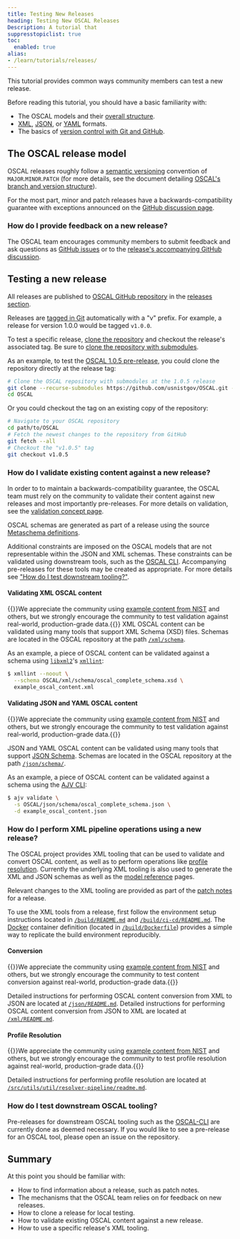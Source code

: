 ```yaml
---
title: Testing New Releases
heading: Testing New OSCAL Releases
Description: A tutorial that 
suppresstopiclist: true
toc:
  enabled: true
alias:
- /learn/tutorials/releases/
---
```


This tutorial provides common ways community members can test a new release.

Before reading this tutorial, you should have a basic familiarity with:

- The OSCAL models and their [overall structure](/concepts/layer/overview/).
- [XML](https://www.w3.org/standards/xml/core), [JSON](https://www.json.org/), or [YAML](https://yaml.org/spec/) formats.
- The basics of [version control with Git and GitHub](https://docs.github.com/en/get-started/using-git/about-git).

## The OSCAL release model

OSCAL releases roughly follow a [semantic versioning](https://semver.org/) convention of `MAJOR`.`MINOR`.`PATCH` (for more details, see the document detailing [OSCAL's branch and version structure](https://github.com/usnistgov/OSCAL/blob/main/versioning-and-branching.md)).

For the most part, minor and patch releases have a backwards-compatibility guarantee with exceptions announced on the [GitHub discussion page](https://github.com/usnistgov/OSCAL/discussions).

### How do I provide feedback on a new release?

The OSCAL team encourages community members to submit feedback and ask questions as [GitHub issues](https://github.com/usnistgov/OSCAL/issues) or to the [release's accompanying GitHub discussion](https://github.com/usnistgov/OSCAL/discussions/categories/releases).

## Testing a new release

All releases are published to [OSCAL GitHub repository](https://github.com/usnistgov/OSCAL) in the [releases section](https://github.com/usnistgov/OSCAL/releases).

Releases are [tagged in Git](https://git-scm.com/book/en/v2/Git-Basics-Tagging) automatically with a "v" prefix.
For example, a release for version 1.0.0 would be tagged `v1.0.0`.

To test a specific release, [clone the repository](https://docs.github.com/en/repositories/creating-and-managing-repositories/cloning-a-repository) and checkout the release's associated tag.
Be sure to [clone the repository with submodules](https://git-scm.com/book/en/v2/Git-Tools-Submodules#_cloning_submodules).

As an example, to test the [OSCAL 1.0.5 pre-release](https://github.com/usnistgov/OSCAL/releases/tag/v1.0.5), you could clone the repository directly at the release tag:

```sh
# Clone the OSCAL repository with submodules at the 1.0.5 release
git clone --recurse-submodules https://github.com/usnistgov/OSCAL.git --branch v1.0.5
cd OSCAL
```

Or you could checkout the tag on an existing copy of the repository:

```sh
# Navigate to your OSCAL repository
cd path/to/OSCAL
# Fetch the newest changes to the repository from GitHub
git fetch --all
# Checkout the "v1.0.5" tag
git checkout v1.0.5
```

### How do I validate existing content against a new release?

In order to to maintain a backwards-compatibility guarantee, the OSCAL team must rely on the community to validate their content against new releases and most importantly pre-releases.
For more details on validation, see the [validation concept page](/concepts/validation/).

OSCAL schemas are generated as part of a release using the source [Metaschema definitions](/concepts/layer/overview/#modeling-approach).

Additional constraints are imposed on the OSCAL models that are not representable within the JSON and XML schemas.
These constraints can be validated using downstream tools, such as the [OSCAL CLI](/tools/#nists-oscal-application-frameworks-tools-and-libraries).
Accompanying pre-releases for these tools may be created as appropriate.
For more details see ["How do I test downstream tooling?"](#how-do-i-test-downstream-oscal-tooling).

#### Validating XML OSCAL content

{{<callout>}}We appreciate the community using [example content from NIST](https://github.com/usnistgov/oscal-content/blob/main/examples/) and others, but we strongly encourage the community to test validation against real-world, production-grade data.{{</callout>}}
XML OSCAL content can be validated using many tools that support XML Schema (XSD) files.
Schemas are located in the OSCAL repository at the path [`/xml/schema`](https://github.com/usnistgov/OSCAL/tree/main/xml/schema).

As an example, a piece of OSCAL content can be validated against a schema using [`libxml2`](https://gitlab.gnome.org/GNOME/libxml2)'s [`xmllint`](https://gnome.pages.gitlab.gnome.org/libxml2/xmllint.html):

```sh
$ xmllint --noout \
  --schema OSCAL/xml/schema/oscal_complete_schema.xsd \
  example_oscal_content.xml
```

#### Validating JSON and YAML OSCAL content

{{<callout>}}We appreciate the community using [example content from NIST](https://github.com/usnistgov/oscal-content/blob/main/examples/) and others, but we strongly encourage the community to test validation against real-world, production-grade data.{{</callout>}}

JSON and YAML OSCAL content can be validated using many tools that support [JSON Schema](http://json-schema.org/implementations.html).
Schemas are located in the OSCAL repository at the path [`/json/schema/`](https://github.com/usnistgov/OSCAL/tree/main/json/schema).

As an example, a piece of OSCAL content can be validated against a schema using the [AJV CLI](https://github.com/ajv-validator/ajv-cli):

```sh
$ ajv validate \
  -s OSCAL/json/schema/oscal_complete_schema.json \
  -d example_oscal_content.json
```

### How do I perform XML pipeline operations using a new release?

The OSCAL project provides XML tooling that can be used to validate and convert OSCAL content, as well as to perform operations like [profile resolution](/concepts/processing/profile-resolution/).
Currently the underlying XML tooling is also used to generate the XML and JSON schemas as well as the [model reference](https://pages.nist.gov/OSCAL-Reference/models/latest/) pages.

Relevant changes to the XML tooling are provided as part of the [patch notes](https://github.com/usnistgov/OSCAL/releases/) for a release.

To use the XML tools from a release, first follow the environment setup instructions located in [`/build/README.md`](https://github.com/usnistgov/OSCAL/tree/main/build) and [`/build/ci-cd/README.md`](https://github.com/usnistgov/OSCAL/tree/main/build/ci-cd).
The [Docker](https://www.docker.com/) container definition (located in [`/build/Dockerfile`](https://github.com/usnistgov/OSCAL/blob/main/build/Dockerfile)) provides a simple way to replicate the build environment reproducibly.

#### Conversion

{{<callout>}}We appreciate the community using [example content from NIST](https://github.com/usnistgov/oscal-content/blob/main/examples/) and others, but we strongly encourage the community to test content conversion against real-world, production-grade data.{{</callout>}}

Detailed instructions for performing OSCAL content conversion from XML to JSON are located at [`/json/README.md`](https://github.com/usnistgov/OSCAL/tree/main/json).
Detailed instructions for performing OSCAL content conversion from JSON to XML are located at [`/xml/README.md`](https://github.com/usnistgov/OSCAL/tree/main/xml).

#### Profile Resolution

{{<callout>}}We appreciate the community using [example content from NIST](https://github.com/usnistgov/oscal-content/blob/main/examples/) and others, but we strongly encourage the community to test profile resolution against real-world, production-grade data.{{</callout>}}

Detailed instructions for performing profile resolution are located at [`/src/utils/util/resolver-pipeline/readme.md`](https://github.com/usnistgov/OSCAL/tree/main/src/utils/util/resolver-pipeline).

### How do I test downstream OSCAL tooling?

Pre-releases for downstream OSCAL tooling such as the [OSCAL-CLI](https://github.com/usnistgov/oscal-cli) are currently done as deemed necessary.
If you would like to see a pre-release for an OSCAL tool, please open an issue on the repository.

## Summary

At this point you should be familiar with:

- How to find information about a release, such as patch notes.
- The mechanisms that the OSCAL team relies on for feedback on new releases.
- How to clone a release for local testing.
- How to validate existing OSCAL content against a new release.
- How to use a specific release's XML tooling.
